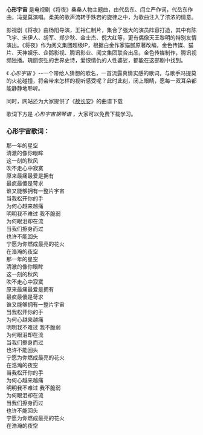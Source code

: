 

**心形宇宙** 是电视剧《将夜》桑桑人物主题曲，由代岳东、闫立严作词，代岳东作曲，冯提莫演唱。柔美的歌声流转于跌宕的旋律之中，为歌曲注入了浓浓的情意。

影视剧《将夜》由杨阳导演，王裕仁制片，集合了强大的演员阵容打造，其中有陈飞宇、宋伊人、胡军、郑少秋、金士杰、倪大红等，更有偶像天王黎明的特别友情演出。《将夜》作为阅文集团超级IP，根据白金作家猫腻原著改编，金色传媒、猫片、天神娱乐、企鹅影视、腾讯影业、阅文集团联合出品，金色传媒制作，腾讯视频独播。瑰丽恢弘的世界史诗，爱恨情仇的人性婆娑，都能在这部剧中找到。

《 _心形宇宙_
》--一个带给人猜想的歌名，一首流露真情实感的歌词，与歌手冯提莫的火花碰撞，将会带来怎样的视听感受呢？此时此刻，闭上眼睛，愿每一双耳朵都能静静地聆听。

同时，网站还为大家提供了《[故长安](Music-9874-故长安-将夜主题曲.html "故长安")》的曲谱下载

歌词下方是 _心形宇宙钢琴谱_ ，大家可以免费下载学习。

### 心形宇宙歌词：

那一年的星空  
清澈的像你眼眸  
这一刻的秋风  
吹不走心中寂寞  
原来最痛最爱是拥有  
最疯最傻是苛求  
谁又能够拥有一整片宇宙  
当我松开你的手  
为何心越来越痛  
明明我不难过 我不脆弱  
为何眼泪却在流  
当我们擦身而过  
也许不能回头  
宁愿为你燃成最亮的花火  
在浩瀚的夜空  
那一年的星空  
清澈的像你眼眸  
这一刻的秋风  
吹不走心中寂寞  
原来最痛最爱是拥有  
最疯最傻是苛求  
谁又能够拥有一整片宇宙  
当我松开你的手  
为何心越来越痛  
明明我不难过 我不脆弱  
为何眼泪却在流  
当我们擦身而过  
也许不能回头  
宁愿为你燃成最亮的花火  
在浩瀚的夜空  
当我松开你的手  
为何心越来越痛  
明明我不难过 我不脆弱  
为何眼泪却在流  
当我们擦身而过  
也许不能回头  
宁愿为你燃成最亮的花火  
在浩瀚的夜空

